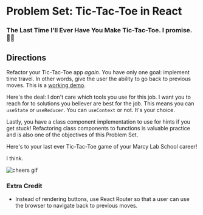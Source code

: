 # Problem Set: Tic-Tac-Toe in React

### The Last Time I'll Ever Have You Make Tic-Tac-Toe. I promise. 🤞🏿

## Directions
Refactor your Tic-Tac-Toe app _again_. You have only one goal: implement time travel. In other words, give the user the ability to go back to previous moves. This is a [working demo](https://codepen.io/gaearon/pen/gWWZgR).

Here's the deal: I don't care which tools you use for this job. I want you to reach for to solutions you believer are best for the job. This means you can `useState` or `useReducer`. You can `useContext` or not. It's your choice.

Lastly, you have a class component implementation to use for hints if you get stuck! Refactoring class components to functions is valuable practice and is also one of the objectives of this Problem Set.

Here's to your last ever Tic-Tac-Toe game of your Marcy Lab School career!

I think.

![cheers gif](https://media.giphy.com/media/g9582DNuQppxC/200w_d.gif)

### Extra Credit
* Instead of rendering buttons, use React Router so that a user can use the browser to navigate back to previous moves.
